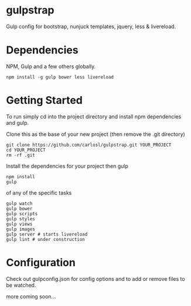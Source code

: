 gulpstrap
=========

Gulp config for bootstrap, nunjuck templates, jquery, less & livereload.

Dependencies
=========

NPM, Gulp and a few others globally.

```
npm install -g gulp bower less livereload
```

Getting Started
=========

To run simply cd into the project directory and install npm dependencies and gulp.

Clone this as the base of your new project (then remove the .git directory)

```
git clone https://github.com/carlosl/gulpstrap.git YOUR_PROJECT
cd YOUR_PROJECT
rm -rf .git
```

Install the dependencies for your project then gulp

```
npm install
gulp
```

of any of the specific tasks

```
gulp watch
gulp bower
gulp scripts
gulp styles
gulp views
gulp images
gulp server # starts livereload
gulp lint # under construction
```

Configuration
=========

Check out gulpconfig.json for config options and to add or remove files to be watched.

more coming soon...
